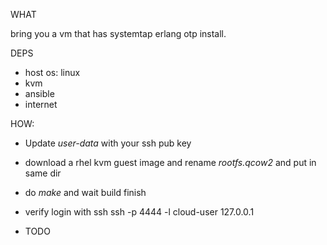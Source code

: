 WHAT

bring you a vm that has systemtap erlang otp install.

DEPS
- host os: linux
- kvm
- ansible
- internet


HOW:
- Update *user-data* with your ssh pub key
- download a rhel kvm guest image and rename *rootfs.qcow2* and put in same dir
- do *make* and wait build finish
- verify login with ssh
  ssh -p 4444 -l cloud-user 127.0.0.1


- TODO
